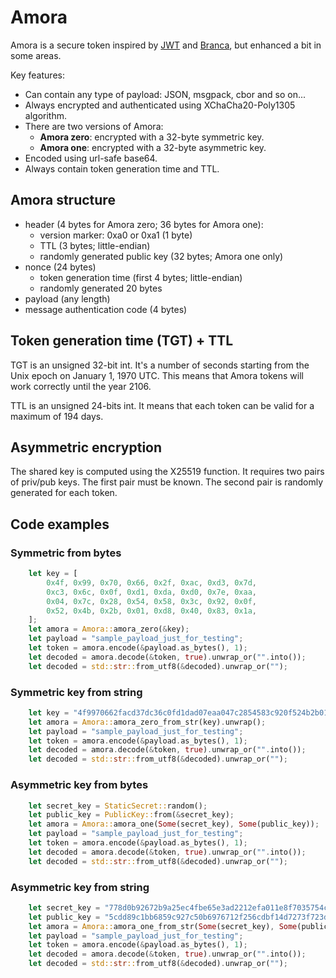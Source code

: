 # Amora

Amora is a secure token inspired by [JWT](https://jwt.io) and [Branca](https://branca.io/),
but enhanced a bit in some areas.

Key features:
- Can contain any type of payload: JSON, msgpack, cbor and so on...
- Always encrypted and authenticated using XChaCha20-Poly1305 algorithm.
- There are two versions of Amora:
	- **Amora zero**: encrypted with a 32-byte symmetric key.
	- **Amora one**: encrypted with a 32-byte asymmetric key.
- Encoded using url-safe base64.
- Always contain token generation time and TTL.

## Amora structure

- header (4 bytes for Amora zero; 36 bytes for Amora one):
	- version marker: 0xa0 or 0xa1 (1 byte)
	- TTL (3 bytes; little-endian)
	- randomly generated public key (32 bytes; Amora one only)
- nonce (24 bytes)
	- token generation time (first 4 bytes; little-endian)
	- randomly generated 20 bytes
- payload (any length)
- message authentication code (4 bytes)

## Token generation time (TGT) + TTL

TGT is an unsigned 32-bit int. It's a number of seconds starting from the Unix epoch
on January 1, 1970 UTC. This means that Amora tokens will work correctly until the year 2106.

TTL is an unsigned 24-bits int. It means that each token can be valid for a maximum of 194 days.

## Asymmetric encryption

The shared key is computed using the X25519 function. It requires two pairs of priv/pub keys.
The first pair must be known. The second pair is randomly generated for each token.

## Code examples

### Symmetric from bytes

```rust
	let key = [
		0x4f, 0x99, 0x70, 0x66, 0x2f, 0xac, 0xd3, 0x7d,
		0xc3, 0x6c, 0x0f, 0xd1, 0xda, 0xd0, 0x7e, 0xaa,
		0x04, 0x7c, 0x28, 0x54, 0x58, 0x3c, 0x92, 0x0f,
		0x52, 0x4b, 0x2b, 0x01, 0xd8, 0x40, 0x83, 0x1a,
	];
	let amora = Amora::amora_zero(&key);
	let payload = "sample_payload_just_for_testing";
	let token = amora.encode(&payload.as_bytes(), 1);
	let decoded = amora.decode(&token, true).unwrap_or("".into());
	let decoded = std::str::from_utf8(&decoded).unwrap_or("");
```

### Symmetric key from string

```rust
	let key = "4f9970662facd37dc36c0fd1dad07eaa047c2854583c920f524b2b01d840831a";
	let amora = Amora::amora_zero_from_str(key).unwrap();
	let payload = "sample_payload_just_for_testing";
	let token = amora.encode(&payload.as_bytes(), 1);
	let decoded = amora.decode(&token, true).unwrap_or("".into());
	let decoded = std::str::from_utf8(&decoded).unwrap_or("");
```

### Asymmetric key from bytes

```rust
	let secret_key = StaticSecret::random();
	let public_key = PublicKey::from(&secret_key);
	let amora = Amora::amora_one(Some(secret_key), Some(public_key));
	let payload = "sample_payload_just_for_testing";
	let token = amora.encode(&payload.as_bytes(), 1);
	let decoded = amora.decode(&token, true).unwrap_or("".into());
	let decoded = std::str::from_utf8(&decoded).unwrap_or("");
```

### Asymmetric key from string

```rust
	let secret_key = "778d0b92672b9a25ec4fbe65e3ad2212efa011e8f7035754c1342fe46191dbb3";
	let public_key = "5cdd89c1bb6859c927c50b6976712f256cdbf14d7273f723dc121c191f9d6d6d";
	let amora = Amora::amora_one_from_str(Some(secret_key), Some(public_key)).unwrap();
	let payload = "sample_payload_just_for_testing";
	let token = amora.encode(&payload.as_bytes(), 1);
	let decoded = amora.decode(&token, true).unwrap_or("".into());
	let decoded = std::str::from_utf8(&decoded).unwrap_or("");
```
